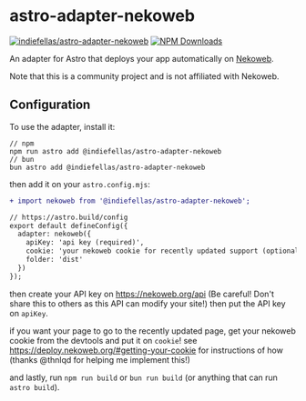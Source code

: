 # astro-adapter-nekoweb
[![indiefellas/astro-adapter-nekoweb](https://img.shields.io/badge/github-astro--adapter--nekoweb-green?style=for-the-badge&logo=github&logoColor=white)](https://github.com/indiefellas/astro-adapter-nekoweb) [![NPM Downloads](https://img.shields.io/npm/dm/@indiefellas/astro-adapter-nekoweb?style=for-the-badge&logo=npm&color=red)](https://www.npmjs.com/package/@indiefellas/astro-adapter-nekoweb)

An adapter for Astro that deploys your app automatically on [Nekoweb](https://nekoweb.org).

Note that this is a community project and is not affiliated with Nekoweb.

## Configuration
To use the adapter, install it:
```
// npm
npm run astro add @indiefellas/astro-adapter-nekoweb
// bun
bun astro add @indiefellas/astro-adapter-nekoweb
```
then add it on your `astro.config.mjs`:
```diff
+ import nekoweb from '@indiefellas/astro-adapter-nekoweb';

// https://astro.build/config
export default defineConfig({
  adapter: nekoweb({
    apiKey: 'api key (required)',
    cookie: 'your nekoweb cookie for recently updated support (optional)',
    folder: 'dist'
  })
});
```
then create your API key on https://nekoweb.org/api (Be careful! Don't share this to others as this API can modify your site!) then put the API key on `apiKey`.

if you want your page to go to the recently updated page, get your nekoweb cookie from the devtools and put it on `cookie`! see https://deploy.nekoweb.org/#getting-your-cookie for instructions of how (thanks @thnlqd for helping me implement this!)

and lastly, run `npm run build` or `bun run build` (or anything that can run `astro build`).
